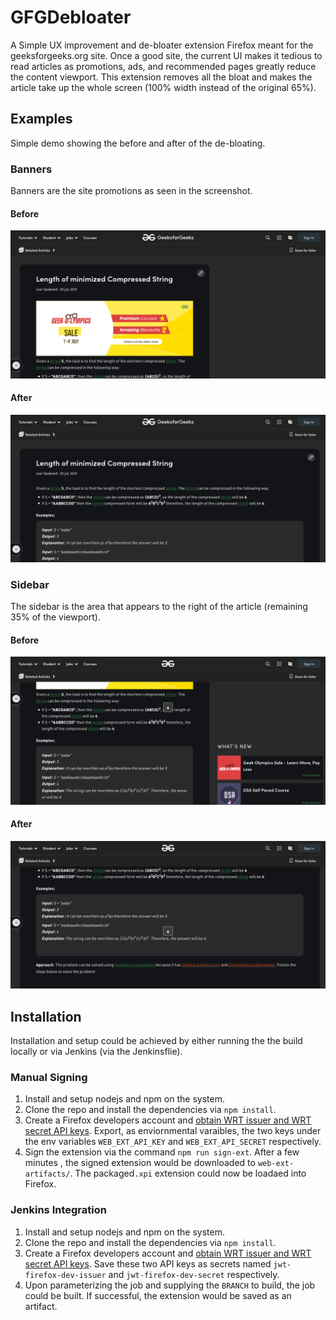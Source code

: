 # **GFGDebloater**

A Simple UX improvement and de-bloater extension Firefox meant for the geeksforgeeks.org site. Once a good site, the current UI makes it tedious to read articles as promotions, ads, and recommended pages greatly reduce the content viewport. This extension removes all the bloat and makes the article take up the whole screen (100% width instead of the original 65%).

## **Examples**
Simple demo showing the before and after of the de-bloating.

### **Banners**
Banners are the site promotions as seen in the screenshot.

#### **Before**
<img src="screenshots/article_with_banner.png"></img>

#### **After**
<img src="screenshots/article_no_banner.png"></img>

### **Sidebar**
The sidebar is the area that appears to the right of the article (remaining 35% of the viewport).

#### **Before**
<img src="screenshots/article_with_sidebar.png"></img>

#### **After**
<img src="screenshots/article_no_sidebar.png"></img>

## **Installation**
Installation and setup could be achieved by either running the the build locally or via Jenkins (via the Jenkinsflie).

### **Manual Signing**
1. Install and setup nodejs and npm on the system.
2. Clone the repo and install the dependencies via `npm install`.
3. Create a Firefox developers account and [obtain WRT issuer and WRT secret API keys]('https://addons.mozilla.org/en-US/developers/addon/api/key/'). Export, as enviornmental varaibles, the two keys under the env variables `WEB_EXT_API_KEY` and `WEB_EXT_API_SECRET` respectively. 
4. Sign the extension via the command `npm run sign-ext`. After a few minutes , the signed extension would be downloaded to `web-ext-artifacts/`. The packaged`.xpi` extension could now be loadaed into Firefox.

### **Jenkins Integration**
1. Install and setup nodejs and npm on the system.
2. Clone the repo and install the dependencies via `npm install`.
3. Create a Firefox developers account and [obtain WRT issuer and WRT secret API keys]('https://addons.mozilla.org/en-US/developers/addon/api/key/'). Save these two API keys as secrets named `jwt-firefox-dev-issuer` and `jwt-firefox-dev-secret` respectively.
4. Upon parameterizing the job and supplying the `BRANCH` to build, the job could be built. If successful, the extension would be saved as an artifact. 